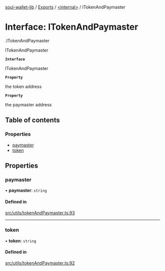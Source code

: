 [soul-wallet-lib](../README.md) / [Exports](../modules.md) / [<internal\>](../modules/internal_.md) / ITokenAndPaymaster

# Interface: ITokenAndPaymaster

[<internal>](../modules/internal_.md).ITokenAndPaymaster

ITokenAndPaymaster

**`Interface`**

ITokenAndPaymaster

**`Property`**

the token address

**`Property`**

the paymaster address

## Table of contents

### Properties

- [paymaster](internal_.ITokenAndPaymaster.md#paymaster)
- [token](internal_.ITokenAndPaymaster.md#token)

## Properties

### paymaster

• **paymaster**: `string`

#### Defined in

[src/utils/tokenAndPaymaster.ts:93](https://github.com/proofofsoulprotocol/soulwalletlib/blob/93d2029/src/utils/tokenAndPaymaster.ts#L93)

___

### token

• **token**: `string`

#### Defined in

[src/utils/tokenAndPaymaster.ts:92](https://github.com/proofofsoulprotocol/soulwalletlib/blob/93d2029/src/utils/tokenAndPaymaster.ts#L92)
